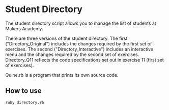 # Student Directory #

The student directory script allows you to manage the list of students at Makers Academy. 

There are three versions of the student directory. The first ("Directory_Original") includes the changes required by the first set of exercises. The second ("Directory_Interactive") includes an interactive menu and the changes required by the second set of exercises. Directory_Q11 reflects the code specifications set out in exercise 11 (first set of exercises). 

Quine.rb is a program that prints its own source code.

## How to use ##

```shell
ruby directory.rb
```
